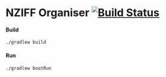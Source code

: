 # NZIFF Organiser [![Build Status](https://travis-ci.org/asherjames/nzff-organiser.svg?branch=master)](https://travis-ci.org/asherjames/nzff-organiser)

#### Build
`./gradlew build`

#### Run
`./gradlew bootRun`